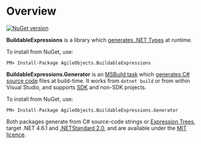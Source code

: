 # Overview

[![NuGet version](https://badge.fury.io/nu/AgileObjects.BuildableExpressions.svg)](https://badge.fury.io/nu/AgileObjects.BuildableExpressions)

**BuildableExpressions** is a library which [generates .NET Types](/building-types/) at runtime.

To install from NuGet, use:

```shell
PM> Install-Package AgileObjects.BuildableExpressions
```

**BuildableExpressions.Generator** is an [MSBuild task](https://docs.microsoft.com/en-us/visualstudio/msbuild/msbuild-tasks)
which [generates C# source code](/generating-code/) files at build-time. It works from `dotnet build` or from within Visual Studio, and 
supports [SDK](https://docs.microsoft.com/en-us/dotnet/core/project-sdk/overview) and non-SDK projects.

To install from NuGet, use:

```shell
PM> Install-Package AgileObjects.BuildableExpressions.Generator
```

Both packages generate from C# source-code strings or
[Expression Trees](https://docs.microsoft.com/en-us/dotnet/csharp/programming-guide/concepts/expression-trees), target .NET 4.6.1
and [.NETStandard 2.0](https://dotnet.microsoft.com/platform/dotnet-standard), and are available under the 
[MIT licence](https://github.com/agileobjects/BuildableExpressions/blob/master/LICENCE.md). 

